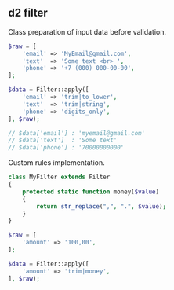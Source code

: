 ## d2 filter

Class preparation of input data before validation.

```php
$raw = [
    'email' => 'MyEmail@gmail.com',
    'text'  => 'Some text <br> ',
    'phone' => '+7 (000) 000-00-00',
];

$data = Filter::apply([
    'email' => 'trim|to_lower',
    'text'  => 'trim|string',
    'phone' => 'digits_only',
], $raw);

// $data['email'] : 'myemail@gmail.com'
// $data['text']  : 'Some text'
// $data['phone'] : '70000000000'
```

Custom rules implementation.

```php
class MyFilter extends Filter
{
    protected static function money($value)
    {
        return str_replace(",", ".", $value);
    }
}

$raw = [
    'amount' => '100,00',
];

$data = Filter::apply([
    'amount' => 'trim|money',
], $raw);
```

